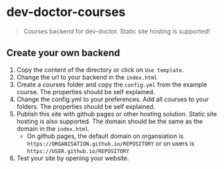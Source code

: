 # dev-doctor-courses

> Courses backend for dev-doctor. Static site hosting is supported!

## Create your own backend

1. Copy the content of the directory or click on `Use template`.
2. Change the url to your backend in the `index.html`
3. Create a courses folder and copy the `config.yml` from the example course. The properties should be self explained.
4. Change the config.yml to your preferences. Add all courses to your folders. The properties should be self explained.
5. Publish this site with github pages or other hosting solution. Static site hosting is also supported. The domain should be the same as the domain in the `index.html`.
    * On github pages, the default domain on organsiation is `https://ORGANISATION.github.io/REPOSITORY` or on users is `https://USER.github.io/REPOSITORY`
6. Test your site by opening your website.
